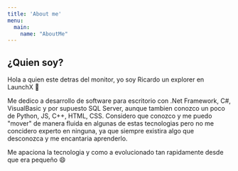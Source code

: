 ```yaml
---
title: 'About me'
menu:
  main:
    name: "AboutMe"
---
```


## ¿Quien soy?

Hola a quien este detras del monitor, yo soy Ricardo un explorer en LaunchX 🤩

Me dedico a desarrollo de software para escritorio con .Net Framework, C#, VisualBasic y por supuesto SQL Server, aunque tambien conozco un poco de Python, JS, C++, HTML, CSS.
Considero que conozco y me puedo "mover" de manera fluida en algunas de estas tecnologias pero no me concidero experto en ninguna, ya que siempre existira algo que desconozca y me encantaria aprenderlo.

Me apaciona la tecnologia y como a evolucionado tan rapidamente desde que era pequeño 😄

